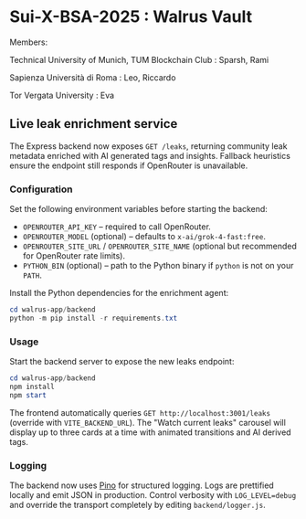 # Sui-X-BSA-2025 : Walrus Vault

Members:


Technical University of Munich, TUM Blockchain Club : Sparsh, Rami

Sapienza Università di Roma : Leo, Riccardo

Tor Vergata University : Eva

## Live leak enrichment service

The Express backend now exposes `GET /leaks`, returning community leak metadata enriched with AI generated tags and insights. Fallback heuristics ensure the endpoint still responds if OpenRouter is unavailable.

### Configuration

Set the following environment variables before starting the backend:

- `OPENROUTER_API_KEY` – required to call OpenRouter.
- `OPENROUTER_MODEL` (optional) – defaults to `x-ai/grok-4-fast:free`.
- `OPENROUTER_SITE_URL` / `OPENROUTER_SITE_NAME` (optional but recommended for OpenRouter rate limits).
- `PYTHON_BIN` (optional) – path to the Python binary if `python` is not on your `PATH`.

Install the Python dependencies for the enrichment agent:

```powershell
cd walrus-app/backend
python -m pip install -r requirements.txt
```

### Usage

Start the backend server to expose the new leaks endpoint:

```powershell
cd walrus-app/backend
npm install
npm start
```

The frontend automatically queries `GET http://localhost:3001/leaks` (override with `VITE_BACKEND_URL`). The "Watch current leaks" carousel will display up to three cards at a time with animated transitions and AI derived tags.

### Logging

The backend now uses [Pino](https://github.com/pinojs/pino) for structured logging. Logs are prettified locally and emit JSON in production. Control verbosity with `LOG_LEVEL=debug` and override the transport completely by editing `backend/logger.js`.
